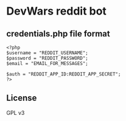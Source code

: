 DevWars reddit bot
===========

## credentials.php file format
    <?php
    $username = "REDDIT_USERNAME";
    $password = "REDDIT_PASSWORD";
    $email = "EMAIL_FOR_MESSAGES";

    $auth = "REDDIT_APP_ID:REDDIT_APP_SECRET";
    ?>
## License

GPL v3
